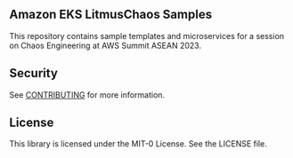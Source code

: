 ## Amazon EKS LitmusChaos Samples

This repository contains sample templates and microservices for a session on Chaos Engineering at AWS Summit ASEAN 2023.

## Security

See [CONTRIBUTING](CONTRIBUTING.md#security-issue-notifications) for more information.

## License

This library is licensed under the MIT-0 License. See the LICENSE file.